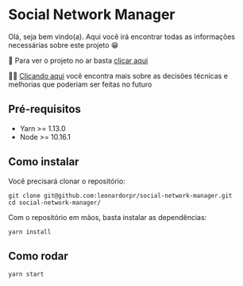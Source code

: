 # Social Network Manager

Olá, seja bem vindo(a). Aqui você irá encontrar todas as informações necessárias sobre este projeto 😁

🚀 Para ver o projeto no ar basta [clicar aqui](http://mlabs-social-network-manager.herokuapp.com/)

👨‍💻 [Clicando aqui](https://github.com/leonardorpr/social-network-manager/blob/master/DEV.md) você encontra mais sobre as decisões técnicas e melhorias que poderiam ser feitas no futuro

## Pré-requisitos

- Yarn >= 1.13.0
- Node >= 10.16.1

## Como instalar

Você precisará clonar o repositório:

```
git clone git@github.com:leonardorpr/social-network-manager.git
cd social-network-manager/
```

Com o repositório em mãos, basta instalar as dependências:

```
yarn install
```

## Como rodar

```
yarn start
```
